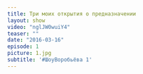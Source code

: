```yaml
---
title: Три моих открытия о предназначении
layout: show
video: "nglJW0wuiY4"
teaser: ""
date: "2016-03-16"
episode: 1
picture: 1.jpg
subtitle: '#ШоуВоробьёва 1'
---
```

